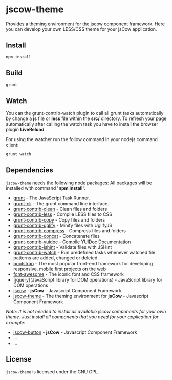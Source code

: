 # jscow-theme
Provides a theming environment for the jscow component framework.
Here you can develop your own LESS/CSS theme for your jsCow application. 


## Install

```sh
npm install
```

## Build

```sh
grunt
```

## Watch
You can the grunt-contrib-watch plugin to call all grunt tasks automatically by change a **js** file or **less** file within the **src/** directory. To refresh your page automatically after calling the watch task you have to install the browser plugin **LiveReload**. 

For using the watcher run the follow command in your nodejs command client:
```sh
grunt watch
```

## Dependencies

`jscow-theme` needs the following node packages:
All packages will be installed with command **'npm install'**.

* [grunt](https://www.npmjs.com/package/grunt) - The JavaScript Task Runner.
* [grunt-cli](https://www.npmjs.com/package/grunt-cli) - The grunt command line interface.
* [grunt-contrib-clean](https://www.npmjs.com/package/grunt-contrib-clean) - Clean files and folders
* [grunt-contrib-less](https://www.npmjs.com/package/grunt-contrib-less) - Compile LESS files to CSS
* [grunt-contrib-copy](https://www.npmjs.com/package/grunt-contrib-copy) - Copy files and folders
* [grunt-contrib-uglify](https://www.npmjs.com/package/grunt-contrib-uglify) - Minify files with UglifyJS
* [grunt-contrib-compress](https://www.npmjs.com/package/grunt-contrib-compress) - Compress files and folders
* [grunt-contrib-concat](https://www.npmjs.com/package/grunt-contrib-concat) - Concatenate files
* [grunt-contrib-yuidoc](https://www.npmjs.com/package/grunt-contrib-yuidoc) - Compile YUIDoc Documentation 
* [grunt-contrib-jshint](https://www.npmjs.com/package/grunt-contrib-jshint) - Validate files with JSHint
* [grunt-contrib-watch](https://www.npmjs.com/package/grunt-contrib-watch) - Run predefined tasks whenever watched file patterns are added, changed or deleted
* [bootstrap](https://www.npmjs.com/package/bootstrap) - The most popular front-end framework for developing responsive, mobile first projects on the web
* [font-awesome](https://www.npmjs.com/package/font-awesome) - The iconic font and CSS framework
* [jquery](JavaScript library for DOM operations) - JavaScript library for DOM operations
* [jscow](http://www.jscow.de) - **jsCow** - Javascript Component Framework
* [jscow-theme](https://github.com/jsCow/jscow-theme) - The theming environment for  **jsCow** - Javascript Component Framework

*Note: It is not needed to install all available jscow components for your own theme. Just install all components that you need for your application for example:*
* [jscow-button](https://github.com/jsCow/jscow-button) - **jsCow** - Javascript Component Framework
* ...
* ...

## License

`jscow-theme` is licensed under the GNU GPL.
